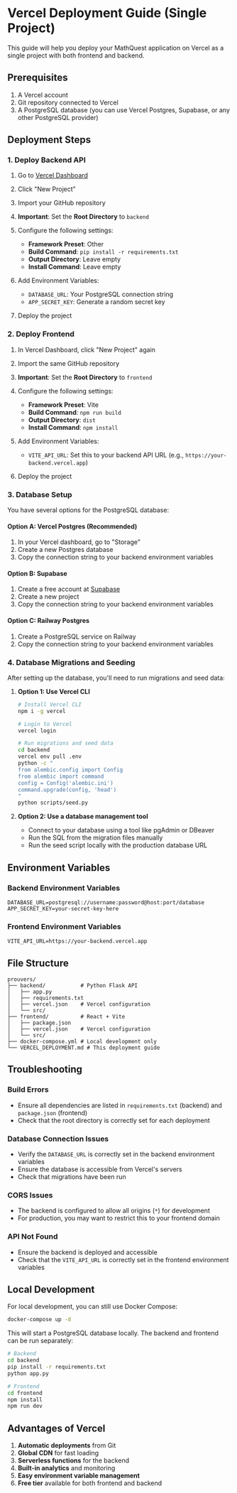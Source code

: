 # Vercel Deployment Guide (Single Project)

This guide will help you deploy your MathQuest application on Vercel as a single project with both frontend and backend.

## Prerequisites

1. A Vercel account
2. Git repository connected to Vercel
3. A PostgreSQL database (you can use Vercel Postgres, Supabase, or any other PostgreSQL provider)

## Deployment Steps

### 1. Deploy Backend API

1. Go to [Vercel Dashboard](https://vercel.com/dashboard)
2. Click "New Project"
3. Import your GitHub repository
4. **Important**: Set the **Root Directory** to `backend`
5. Configure the following settings:
   - **Framework Preset**: Other
   - **Build Command**: `pip install -r requirements.txt`
   - **Output Directory**: Leave empty
   - **Install Command**: Leave empty

6. Add Environment Variables:
   - `DATABASE_URL`: Your PostgreSQL connection string
   - `APP_SECRET_KEY`: Generate a random secret key

7. Deploy the project

### 2. Deploy Frontend

1. In Vercel Dashboard, click "New Project" again
2. Import the same GitHub repository
3. **Important**: Set the **Root Directory** to `frontend`
4. Configure the following settings:
   - **Framework Preset**: Vite
   - **Build Command**: `npm run build`
   - **Output Directory**: `dist`
   - **Install Command**: `npm install`

5. Add Environment Variables:
   - `VITE_API_URL`: Set this to your backend API URL (e.g., `https://your-backend.vercel.app`)

6. Deploy the project

### 3. Database Setup

You have several options for the PostgreSQL database:

#### Option A: Vercel Postgres (Recommended)
1. In your Vercel dashboard, go to "Storage"
2. Create a new Postgres database
3. Copy the connection string to your backend environment variables

#### Option B: Supabase
1. Create a free account at [Supabase](https://supabase.com)
2. Create a new project
3. Copy the connection string to your backend environment variables

#### Option C: Railway Postgres
1. Create a PostgreSQL service on Railway
2. Copy the connection string to your backend environment variables

### 4. Database Migrations and Seeding

After setting up the database, you'll need to run migrations and seed data:

1. **Option 1: Use Vercel CLI**
   ```bash
   # Install Vercel CLI
   npm i -g vercel
   
   # Login to Vercel
   vercel login
   
   # Run migrations and seed data
   cd backend
   vercel env pull .env
   python -c "
   from alembic.config import Config
   from alembic import command
   config = Config('alembic.ini')
   command.upgrade(config, 'head')
   "
   python scripts/seed.py
   ```

2. **Option 2: Use a database management tool**
   - Connect to your database using a tool like pgAdmin or DBeaver
   - Run the SQL from the migration files manually
   - Run the seed script locally with the production database URL

## Environment Variables

### Backend Environment Variables
```
DATABASE_URL=postgresql://username:password@host:port/database
APP_SECRET_KEY=your-secret-key-here
```

### Frontend Environment Variables
```
VITE_API_URL=https://your-backend.vercel.app
```

## File Structure

```
prouvers/
├── backend/           # Python Flask API
│   ├── app.py
│   ├── requirements.txt
│   ├── vercel.json    # Vercel configuration
│   └── src/
├── frontend/          # React + Vite
│   ├── package.json
│   ├── vercel.json    # Vercel configuration
│   └── src/
├── docker-compose.yml # Local development only
└── VERCEL_DEPLOYMENT.md # This deployment guide
```

## Troubleshooting

### Build Errors
- Ensure all dependencies are listed in `requirements.txt` (backend) and `package.json` (frontend)
- Check that the root directory is correctly set for each deployment

### Database Connection Issues
- Verify the `DATABASE_URL` is correctly set in the backend environment variables
- Ensure the database is accessible from Vercel's servers
- Check that migrations have been run

### CORS Issues
- The backend is configured to allow all origins (`*`) for development
- For production, you may want to restrict this to your frontend domain

### API Not Found
- Ensure the backend is deployed and accessible
- Check that the `VITE_API_URL` is correctly set in the frontend environment variables

## Local Development

For local development, you can still use Docker Compose:

```bash
docker-compose up -d
```

This will start a PostgreSQL database locally. The backend and frontend can be run separately:

```bash
# Backend
cd backend
pip install -r requirements.txt
python app.py

# Frontend
cd frontend
npm install
npm run dev
```

## Advantages of Vercel

1. **Automatic deployments** from Git
2. **Global CDN** for fast loading
3. **Serverless functions** for the backend
4. **Built-in analytics** and monitoring
5. **Easy environment variable management**
6. **Free tier** available for both frontend and backend
